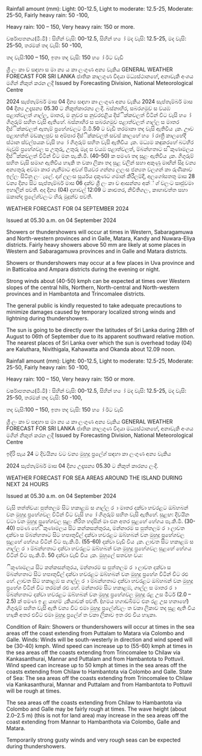 Rainfall amount (mm): Light: 00-12.5, Light to moderate: 12.5-25, Moderate: 25-50, Fairly heavy rain: 50 -100,

Heavy rain: 100 – 150, Very heavy rain: 150 or more.

වර්ෂාපතනය(මි.මී) : සිහින් වැසි: 00-12.5, සිහින් හ ෝ මද වැසි: 12.5-25, මද වැසි: 25-50, තරමක් තද වැසි: 50 -100,

තද වැසි:100 – 150, ඉතා තද වැසි: 150 හ ෝ ඊට වැඩි

ශ්‍රී ලං කා ව සඳහා ස මා න්‍ය ය කා ලංගුණ අන්‍ය වැකිය GENERAL WEATHER FORECAST FOR SRI LANKA ජාතික කාලගුණ විදයා මධ්‍යස්ථානහේ, අනාවැකි අංශය මගින් නිකුත් කරන ලදි Issued by Forecasting Division, National Meteorological Centre

2024 සැප්තැම්බර් මාස 04 දින්‍ය සඳහා කා ලංගුණ අන්‍ය වැකිය 2024 සැප්තැම්බර් මාස 04 දින්‍ය උදෑසන්‍ය 05.30 ට නිකුත්කාරන්‍ය ලංදි. බස්නාහිර, සබරගමුව ස වයඹ පළාත්වලත් ගාල්ල, මාතර, ම නුවර ස නුවරඑළිය දිස්ික්කවලත් විටින් විට වැසි හ ෝ ගිගුරුම් සහිත වැසි ඇතිහේ. බස්නාහිර ස සබරගමුව පළාත්වලත් ගාල්ල ස මාතර දිස්ික්කවලත් ඇතැම් ප්‍රහේශවලට මි.මී.50 ට වැඩි තරමාකා තද වැසි ඇතිවිය ැක. ඌව පළාහත්ත් මඩකලපුව ස අම්පාර දිස්ික්කවලත් සවස් කාලහේ හ ෝ රාත්‍රී කාලහේදී ස්ථාන ස්වල්පයක වැසි හ ෝ ගිගුරුම් සහිත වැසි ඇතිවිය ැක. මධ්‍යම කඳුකරහේ බටහිර බැවුම් ප්‍රහේශවල ස උතුරු, උතුරු මැද ස වයඹ පළාත්වලත්, ම්බන්හතාට ස ිකුණාමලය දිස්ික්කවලත් විටින් විට මන පැ.කි.මී. (40-50) ක පමණ තද සුළං ඇතිවිය ැක. ගිගුරුම් සහිත වැසි සමාග ඇතිවිය හාැකි ත වකා ලිකා තද සුළ වලින් සහා අකුණු මාඟින් සිදු වන්‍ය අන්‍යතුරු අවමා කාර ගැනීමාට අවශ්‍ පියවර ගන්න්‍ය ලලංස ජන්‍යත වලගන් කා රුණිකාව ඉල්ලං සිටිනු ලංැලේ. දෘශ්‍ ලලංස සූර්යය දකුණට ගමාන් කිරීලම්දී, අලගෝසතතු මාස 28 වන්‍ය දින්‍ය සිට සැප්තැම්බර් මාස 06 දක්ව ශ්‍රී ලං කා ව ආසන්න්‍ය අක්් ශ්‍ වලංට සෘජුවමා ඉහාලින් පවතී. අද දින්‍ය (04) දහාවල් 12:09 ට කාළුතර, නිවිතිගලං, කාහාවත්ත සහා ඔකාන්ද ප්‍රලේශ්‍වලංට හිරු මුදුන්ව පවතී.

WEATHER FORECAST FOR 04 SEPTEMBER 2024

Issued at 05.30 a.m. on 04 September 2024

Showers or thundershowers will occur at times in Western, Sabaragamuwa and North-western provinces and in Galle, Matara, Kandy and Nuwara-Eliya districts. Fairly heavy showers above 50 mm are likely at some places in Western and Sabaragamuwa provinces and in Galle and Matara districts.

Showers or thundershowers may occur at a few places in Uva province and in Batticaloa and Ampara districts during the evening or night.

Strong winds about (40-50) kmph can be expected at times over Western slopes of the central hills, Northern, North-central and North-western provinces and in Hambantota and Trincomalee districts.

The general public is kindly requested to take adequate precautions to minimize damages caused by temporary localized strong winds and lightning during thundershowers.

The sun is going to be directly over the latitudes of Sri Lanka during 28th of August to 06th of September due to its apparent southward relative motion. The nearest places of Sri Lanka over which the sun is overhead today (04) are Kaluthara, Nivithigala, Kahawatta and Okanda about 12.09 noon.

Rainfall amount (mm): Light: 00-12.5, Light to moderate: 12.5-25, Moderate: 25-50, Fairly heavy rain: 50 -100,

Heavy rain: 100 – 150, Very heavy rain: 150 or more.

වර්ෂාපතනය(මි.මී) : සිහින් වැසි: 00-12.5, සිහින් හ ෝ මද වැසි: 12.5-25, මද වැසි: 25-50, තරමක් තද වැසි: 50 -100,

තද වැසි:100 – 150, ඉතා තද වැසි: 150 හ ෝ ඊට වැඩි

ශ්‍රී ලං කා ව සඳහා ස මා න්‍ය ය කා ලංගුණ අන්‍ය වැකිය GENERAL WEATHER FORECAST FOR SRI LANKA ජාතික කාලගුණ විදයා මධ්‍යස්ථානහේ, අනාවැකි අංශය මගින් නිකුත් කරන ලදි Issued by Forecasting Division, National Meteorological Centre

ඉදිරි පැය 24 ට දිවයින්‍ය වට වන්‍ය මුහුදු ප්‍රලේශ්‍ සඳහා කා ලංගුණ අන්‍ය වැකිය

2024 සැප්තැම්බර් මාස 04 දින්‍ය උදෑසන්‍ය 05.30 ට නිකුත් කාරන්‍ය ලංදි.

WEATHER FORECAST FOR SEA AREAS AROUND THE ISLAND DURING NEXT 24 HOURS

Issued at 05.30 a.m. on 04 September 2024

වැසි තත්ත්වය: පුත්තලම සිට හකාළඹ ස ගාල්ල ර ා මාතර දක්වා හවරළට ඔබ්හබන් වන මුහුදු ප්‍රහේශවල විටින් විට වැසි හ ෝ ගිගුරුම් සහිත වැසි ඇතිහේ. සුළඟ: දිවයින වටා වන මුහුදු ප්‍රහේශවල සුළං නිරිත හදසින් මා එන අතර සුළහේ හේගය පැ.කි.මී. (30-40) පමණ හේ. ිකුණාමලය සිට කන්කසන්තුරය, මන්නාරම ස පුත්තලම ර ා ලාවත දක්වා ස ම්බන්හතාට සිට හපාතුවිල් දක්වා හවරළට ඔබ්හබන් වන මුහුදු ප්‍රහේශවල සුළහේ හේගය විටින් විට පැ.කි.මී. (55-60) දක්වා වැඩි විය ැක. ලාවත සිට හකාළඹ ස ගාල්ල ර ා ම්බන්හතාට දක්වා හවරළට ඔබ්හබන් වන මුහුදු ප්‍රහේශවල සුළහේ හේගය විටින් විට පැ.කි.මී. 50 දක්වා වැඩි විය ැක. මුහුලේ සතවභ වය:

ිකුණාමලය සිට කන්කසන්තුරය, මන්නාරම ස පුත්තලම ර ා ලාවත දක්වා ස ම්බන්හතාට සිට හපාතුවිල් දක්වා හවරළට ඔබ්හබන් වන මුහුදු ප්‍රහේශ විටින් විට රළු හේ. ලාවත සිට හකාළඹ ස ගාල්ල ර ා ම්බන්හතාට දක්වා හවරළට ඔබ්හබන් වන මුහුදු ප්‍රහේශ විටින් විට තරමක් රළු හේ. මන්නාරම සිට හකාළඹ, ගාල්ල ස මාතර ර ා ම්බන්හතාට දක්වා හවරළට ඔබ්හබන් වන මුහුදු ප්‍රහේශවල මුහුදු රළ උස මීටර් (2.0 – 2.5) ක් පමණ ඉ ළ යාහම් ැකියාවක් පවතී. (හමය හගාඩබිමට එන රළ උස හනාහේ) ගිගුරුම් සහිත වැසි ඇති වන්‍ය විට එමා මුහුදු ප්‍රලේශ්‍වලං ත වකා ලිකාව තද සුළ ඇති විය හාැකි අතර එවිට එමා මුහුදු ප්‍රලේශ්‍ ත වකා ලිකාව ඉත රළු විය හාැකා.

Condition of Rain: Showers or thundershowers will occur at times in the sea areas off the coast extending from Puttalam to Matara via Colombo and Galle. Winds: Winds will be south-westerly in direction and wind speed will be (30-40) kmph. Wind speed can increase up to (55-60) kmph at times in the sea areas off the coasts extending from Trincomalee to Chilaw via Kankasanthurai, Mannar and Puttalam and from Hambantota to Pottuvil. Wind speed can increase up to 50 kmph at times in the sea areas off the coasts extending from Chilaw to Hambantota via Colombo and Galle. State of Sea: The sea areas off the coasts extending from Trincomalee to Chilaw via Kankasanthurai, Mannar and Puttalam and from Hambantota to Pottuvil will be rough at times.

The sea areas off the coasts extending from Chilaw to Hambantota via Colombo and Galle may be fairly rough at times. The wave height (about 2.0–2.5 m) (this is not for land area) may increase in the sea areas off the coast extending from Mannar to Hambanthota via Colombo, Galle and Matara.

Temporarily strong gusty winds and very rough seas can be expected during thundershowers.